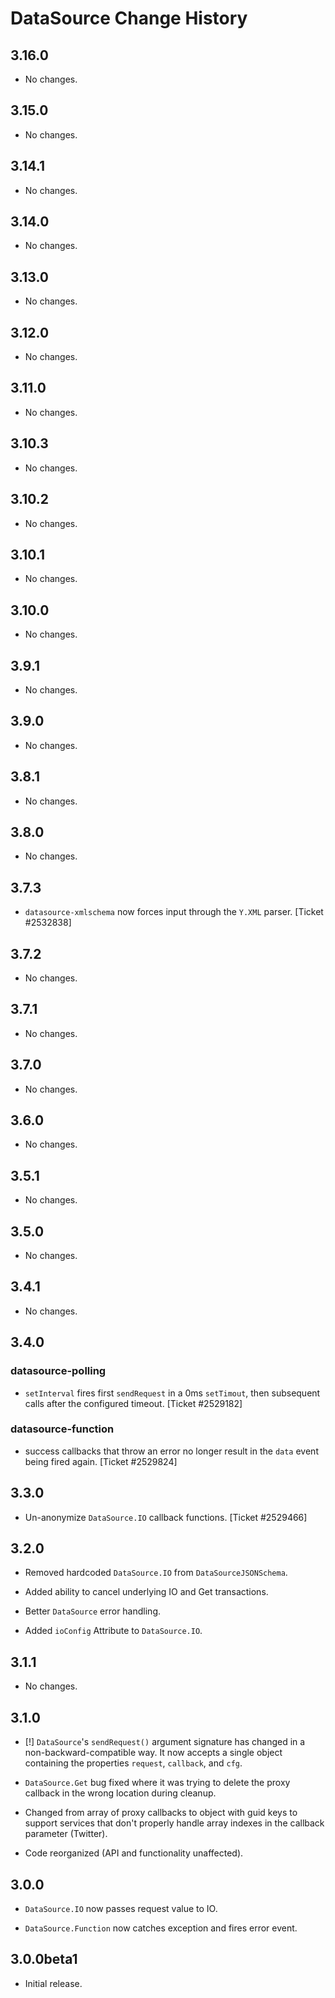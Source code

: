 DataSource Change History
=========================

3.16.0
------

* No changes.

3.15.0
------

* No changes.

3.14.1
------

* No changes.

3.14.0
------

* No changes.

3.13.0
------

* No changes.

3.12.0
------

* No changes.

3.11.0
------

* No changes.

3.10.3
------

* No changes.

3.10.2
------

* No changes.

3.10.1
------

* No changes.

3.10.0
------

* No changes.

3.9.1
-----

* No changes.

3.9.0
-----

* No changes.

3.8.1
-----

* No changes.

3.8.0
-----

* No changes.

3.7.3
-----

* `datasource-xmlschema` now forces input through the `Y.XML` parser.
  [Ticket #2532838]

3.7.2
-----

* No changes.

3.7.1
-----

* No changes.

3.7.0
-----

* No changes.

3.6.0
-----

* No changes.

3.5.1
-----

  * No changes.

3.5.0
-----

  * No changes.


3.4.1
-----

  * No changes.


3.4.0
-----

### datasource-polling

  * `setInterval` fires first `sendRequest` in a 0ms `setTimout`, then
    subsequent calls after the configured timeout. [Ticket #2529182]

### datasource-function

  * success callbacks that throw an error no longer result in the `data` event
    being fired again. [Ticket #2529824]


3.3.0
-----

  * Un-anonymize `DataSource.IO` callback functions. [Ticket #2529466]


3.2.0
-----

  * Removed hardcoded `DataSource.IO` from `DataSourceJSONSchema`.

  * Added ability to cancel underlying IO and Get transactions.

  * Better `DataSource` error handling.

  * Added `ioConfig` Attribute to `DataSource.IO`.


3.1.1
-----

  * No changes.


3.1.0
-----

  * [!] `DataSource`'s `sendRequest()` argument signature has changed in a
    non-backward-compatible way. It now accepts a single object containing the
    properties `request`, `callback`, and `cfg`.

  * `DataSource.Get` bug fixed where it was trying to delete the proxy callback
    in the wrong location during cleanup.

  * Changed from array of proxy callbacks to object with guid keys to support
    services that don't properly handle array indexes in the callback parameter
    (Twitter).

  * Code reorganized (API and functionality unaffected).


3.0.0
-----

  * `DataSource.IO` now passes request value to IO.

  * `DataSource.Function` now catches exception and fires error event.


3.0.0beta1
------------

  * Initial release.
